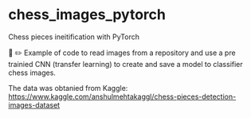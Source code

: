 # chess_images_pytorch
Chess pieces ineitification with PyTorch

:notebook: :pencil2: Example of code to read images from a repository and use a pre trainied CNN (transfer learning) to create and save a model to classifier chess images.

The data was obtanied from Kaggle: https://www.kaggle.com/anshulmehtakaggl/chess-pieces-detection-images-dataset
